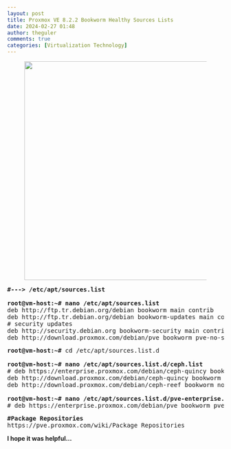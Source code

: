 ```yaml
---
layout: post
title: Proxmox VE 8.2.2 Bookworm Healthy Sources Lists
date: 2024-02-27 01:48
author: theguler
comments: true
categories: [Virtualization Technology]
---
```

<!-- wp:image {"id":12877,"width":"509px","height":"auto","sizeSlug":"large","linkDestination":"none"} -->
<figure class="wp-block-image size-large is-resized"><img src="https://farukguler.com/wp-content/uploads/2024/06/proxmox-logo.webp?w=1024" alt="" class="wp-image-12877" style="width:509px;height:auto" /></figure>
<!-- /wp:image -->

<!-- wp:preformatted -->
<pre class="wp-block-preformatted"><strong>#---&gt; /etc/apt/sources.list</strong><br><br><strong>root@vm-host:~# nano /etc/apt/sources.list</strong><br>deb http://ftp.tr.debian.org/debian bookworm main contrib<br>deb http://ftp.tr.debian.org/debian bookworm-updates main contrib<br># security updates<br>deb http://security.debian.org bookworm-security main contrib<br>deb http://download.proxmox.com/debian/pve bookworm pve-no-subscription</pre>
<!-- /wp:preformatted -->

<!-- wp:preformatted -->
<pre class="wp-block-preformatted"><strong>root@vm-host:~#</strong> cd /etc/apt/sources.list.d<br><br><strong>root@vm-host:~# nano /etc/apt/sources.list.d/ceph.list</strong><br># deb https://enterprise.proxmox.com/debian/ceph-quincy bookworm enterprise<br>deb http://download.proxmox.com/debian/ceph-quincy bookworm no-subscription<br>deb http://download.proxmox.com/debian/ceph-reef bookworm no-subscription<br><br><strong>root@vm-host:~# nano /etc/apt/sources.list.d/pve-enterprise.list</strong><br># deb https://enterprise.proxmox.com/debian/pve bookworm pve-enterprise</pre>
<!-- /wp:preformatted -->

<!-- wp:preformatted -->
<pre class="wp-block-preformatted"><strong>#Package Repositories</strong><br>https://pve.proxmox.com/wiki/Package_Repositories</pre>
<!-- /wp:preformatted -->

<!-- wp:paragraph -->
<p><strong>I hope it was helpful…</strong></p>
<!-- /wp:paragraph -->
